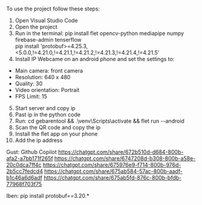 To use the project follow these steps:

1. Open Visual Studio Code
2. Open the project
3. Run in the terminal: pip install flet opencv-python mediapipe numpy firebase-admin tenserflow
   <br>pip install 'protobuf>=4.25.3,<5.0.0,!=4.21.0,!=4.21.1,!=4.21.2,!=4.21.3,!=4.21.4,!=4.21.5'
4. Install IP Webcame on an android phone and set the settings to:
- Main camera: front camera
- Resolution: 640 x 480
- Quality: 30
- Video orientation: Portrait
- FPS Limit: 15
5. Start server and copy ip
6. Past ip in the python code
7. Run: cd gebarentool && .\venv\Scripts\activate && flet run --android
8. Scan the QR code and copy the ip
9. Install the flet app on your phone
10. Add the ip address

Gust:
Github Copilot
https://chatgpt.com/share/672b510d-d684-800b-afa2-a7bb171f265f
https://chatgpt.com/share/6747208d-b308-800b-a58e-20c0dca7ff4c
https://chatgpt.com/share/675976e9-f714-800b-976d-2b5cc7fedcd4
https://chatgpt.com/share/675ab584-57ac-800b-aadf-b1c46a6d6adf
https://chatgpt.com/share/675ab5fd-876c-800b-bfdb-77968f703f75


Iben:
pip install protobuf==3.20.*